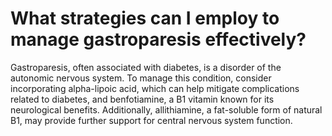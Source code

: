 # What strategies can I employ to manage gastroparesis effectively?

Gastroparesis, often associated with diabetes, is a disorder of the autonomic nervous system. To manage this condition, consider incorporating alpha-lipoic acid, which can help mitigate complications related to diabetes, and benfotiamine, a B1 vitamin known for its neurological benefits. Additionally, allithiamine, a fat-soluble form of natural B1, may provide further support for central nervous system function.